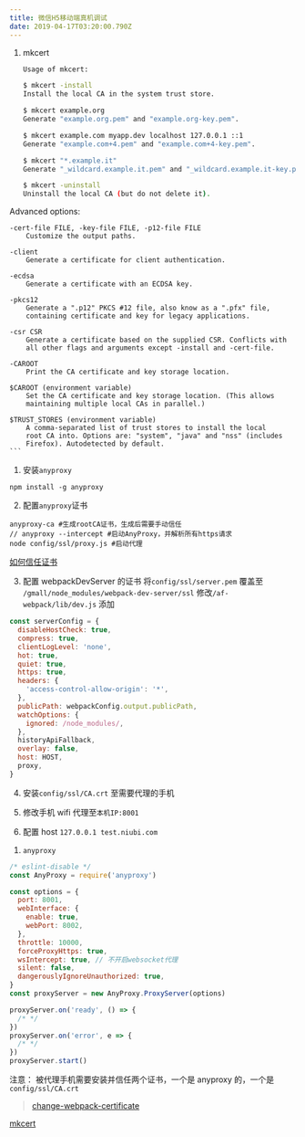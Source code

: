 ```yaml
---
title: 微信H5移动端真机调试
date: 2019-04-17T03:20:00.790Z
---
```


1. mkcert

   ```bash
   Usage of mkcert:

   $ mkcert -install
   Install the local CA in the system trust store.

   $ mkcert example.org
   Generate "example.org.pem" and "example.org-key.pem".

   $ mkcert example.com myapp.dev localhost 127.0.0.1 ::1
   Generate "example.com+4.pem" and "example.com+4-key.pem".

   $ mkcert "*.example.it"
   Generate "_wildcard.example.it.pem" and "_wildcard.example.it-key.pem".

   $ mkcert -uninstall
   Uninstall the local CA (but do not delete it).
   ```

Advanced options:

    -cert-file FILE, -key-file FILE, -p12-file FILE
        Customize the output paths.

    -client
        Generate a certificate for client authentication.

    -ecdsa
        Generate a certificate with an ECDSA key.

    -pkcs12
        Generate a ".p12" PKCS #12 file, also know as a ".pfx" file,
        containing certificate and key for legacy applications.

    -csr CSR
        Generate a certificate based on the supplied CSR. Conflicts with
        all other flags and arguments except -install and -cert-file.

    -CAROOT
        Print the CA certificate and key storage location.

    $CAROOT (environment variable)
        Set the CA certificate and key storage location. (This allows
        maintaining multiple local CAs in parallel.)

    $TRUST_STORES (environment variable)
        A comma-separated list of trust stores to install the local
        root CA into. Options are: "system", "java" and "nss" (includes
        Firefox). Autodetected by default.
    ```

1. 安装`anyproxy`

```
npm install -g anyproxy
```

2. 配置`anyproxy`证书

```
anyproxy-ca #生成rootCA证书，生成后需要手动信任
// anyproxy --intercept #启动AnyProxy，并解析所有https请求
node config/ssl/proxy.js #启动代理
```

[如何信任证书](http://anyproxy.io/cn/#%E8%AF%81%E4%B9%A6%E9%85%8D%E7%BD%AE)

3. 配置 webpackDevServer 的证书
   将`config/ssl/server.pem` 覆盖至 `/gmall/node_modules/webpack-dev-server/ssl`
   修改`/af-webpack/lib/dev.js` 添加

```javascript
const serverConfig = {
  disableHostCheck: true,
  compress: true,
  clientLogLevel: 'none',
  hot: true,
  quiet: true,
  https: true,
  headers: {
    'access-control-allow-origin': '*',
  },
  publicPath: webpackConfig.output.publicPath,
  watchOptions: {
    ignored: /node_modules/,
  },
  historyApiFallback,
  overlay: false,
  host: HOST,
  proxy,
}
```

4. 安装`config/ssl/CA.crt` 至需要代理的手机

5) 修改手机 wifi 代理至`本机IP:8001`

6) 配置 host `127.0.0.1 test.niubi.com`

1. `anyproxy`

```js
/* eslint-disable */
const AnyProxy = require('anyproxy')

const options = {
  port: 8001,
  webInterface: {
    enable: true,
    webPort: 8002,
  },
  throttle: 10000,
  forceProxyHttps: true,
  wsIntercept: true, // 不开启websocket代理
  silent: false,
  dangerouslyIgnoreUnauthorized: true,
}
const proxyServer = new AnyProxy.ProxyServer(options)

proxyServer.on('ready', () => {
  /* */
})
proxyServer.on('error', e => {
  /* */
})
proxyServer.start()
```

注意：
被代理手机需要安装并信任两个证书，一个是 anyproxy 的，一个是`config/ssl/CA.crt`

> [change-webpack-certificate](http://blog.acwong.org/2016/03/05/change-webpack-certificate/)

[mkcert](https://github.com/FiloSottile/mkcert)
